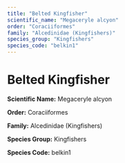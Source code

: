 ```yaml
---
title: "Belted Kingfisher"
scientific_name: "Megaceryle alcyon"
order: "Coraciiformes"
family: "Alcedinidae (Kingfishers)"
species_group: "Kingfishers"
species_code: "belkin1"
---
```


# Belted Kingfisher

**Scientific Name:** Megaceryle alcyon

**Order:** Coraciiformes

**Family:** Alcedinidae (Kingfishers)

**Species Group:** Kingfishers

**Species Code:** belkin1

